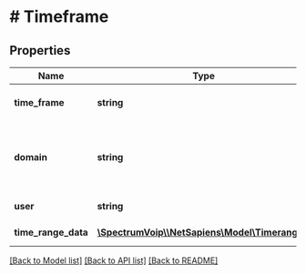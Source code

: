 # # Timeframe

## Properties

Name | Type | Description | Notes
------------ | ------------- | ------------- | -------------
**time_frame** | **string** | This is the main timeframe name that will be used as the name and will be used in conjuction with answer rules. |
**domain** | **string** | This is the main organization name. This is used to link resource to its group/tenant/organization/enterprise. ~ and * can be used alone in special cases to mean My Domain (~) and All Domains (\\*). |
**user** | **string** | This is the main user extension for the user account. |
**time_range_data** | [**\SpectrumVoip\\\\NetSapiens\Model\Timerange[]**](Timerange.md) | This is an array of time range objects that will make up the timeframe. |

[[Back to Model list]](../../README.md#models) [[Back to API list]](../../README.md#endpoints) [[Back to README]](../../README.md)
